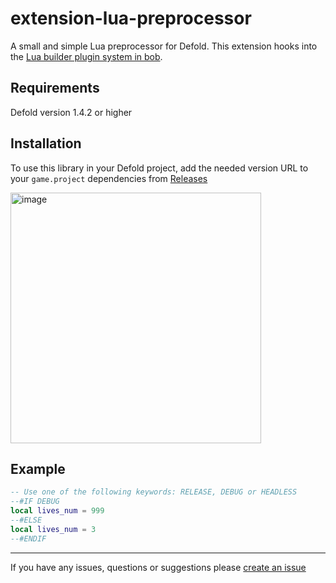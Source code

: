 # extension-lua-preprocessor
A small and simple Lua preprocessor for Defold. This extension hooks into the [Lua builder plugin system in bob](https://github.com/defold/defold/blob/cb60610ba7c4683267a2abd509340507105ef3bb/com.dynamo.cr/com.dynamo.cr.bob/src/com/dynamo/bob/pipeline/LuaBuilder.java#L94).

## Requirements

Defold version 1.4.2 or higher

## Installation
To use this library in your Defold project, add the needed version URL to your `game.project` dependencies from [Releases](https://github.com/AGulev/extension-lua-preprocessor/releases)

<img width="401" alt="image" src="https://user-images.githubusercontent.com/2209596/202223571-c77f0304-5202-4314-869d-7a90bbeec5ec.png">

## Example

```lua
-- Use one of the following keywords: RELEASE, DEBUG or HEADLESS
--#IF DEBUG
local lives_num = 999
--#ELSE 
local lives_num = 3
--#ENDIF
```
---
If you have any issues, questions or suggestions please [create an issue](https://github.com/defold/extension-lua-preprocessor/issues)
